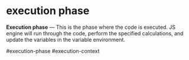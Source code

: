 # execution phase
**Execution phase** — This is the phase where the code is executed. JS engine will run through the code, perform the specified calculations, and update the variables in the variable environment.

#execution-phase
#execution-context 